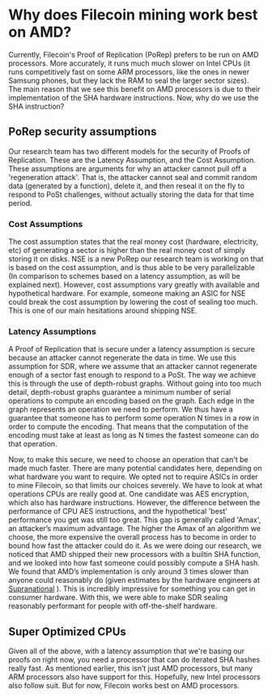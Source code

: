 # Why does Filecoin mining work best on AMD?
Currently, Filecoin's Proof of Replication (PoRep) prefers to be run on AMD
processors.  More accurately, it runs much much slower on Intel CPUs (it runs
competitively fast on some ARM processors, like the ones in newer Samsung
phones, but they lack the RAM to seal the larger sector sizes). The main reason
that we see this benefit on AMD processors is due to their implementation of
the SHA hardware instructions. Now, why do we use the SHA instruction?

## PoRep security assumptions
Our research team has two different models for the security of Proofs of
Replication. These are the Latency Assumption, and the Cost Assumption. These
assumptions are arguments for why an attacker cannot pull off a 'regeneration
attack'. That is, the attacker cannot seal and commit random data (generated by
a function), delete it, and then reseal it on the fly to respond to PoSt
challenges, without actually storing the data for that time period. 

### Cost Assumptions
The cost assumption states that the real money cost (hardware, electricity,
etc) of generating a sector is higher than the real money cost of simply
storing it on disks. NSE is a new PoRep our research team is working on that is
based on the cost assumption, and is thus able to be very parallelizable (In
comparison to schemes based on a latency assumption, as will be explained
next). However, cost assumptions vary greatly with available and hypothetical
hardware. For example, someone making an ASIC for NSE could break the cost
assumption by lowering the cost of sealing too much. This is one of our main
hesitations around shipping NSE.

### Latency Assumptions
A Proof of Replication that is secure under a latency assumption is secure
because an attacker cannot regenerate the data in time. We use this assumption
for SDR, where we assume that an attacker cannot regenerate enough of a sector
fast enough to respond to a PoSt. The way we achieve this is through the use
of depth-robust graphs. Without going into too much detail, depth-robust
graphs guarantee a minimum number of serial operations to compute an encoding
based on the graph. Each edge in the graph represents an operation we need to
perform. We thus have a guarantee that someone has to perform some operation
N times in a row in order to compute the encoding. That means that the
computation of the encoding must take at least as long as N times the fastest
someone can do that operation.

Now, to make this secure, we need to choose an operation that can't be made
much faster. There are many potential candidates here, depending on what
hardware you want to require. We opted not to require ASICs in order to mine
Filecoin, so that limits our choices severely. We have to look at what
operations CPUs are really good at. One candidate was AES encryption, which
also has hardware instructions. However, the difference between the performance
of CPU AES instructions, and the hypothetical 'best' performance you get was
still too great. This gap is generally called 'Amax', an attacker’s maximum
advantage. The higher the Amax of an algorithm we choose, the more expensive
the overall process has to become in order to bound how fast the attacker could
do it.
As we were doing our research, we noticed that AMD shipped their new processors
with a builtin SHA function, and we looked into how fast someone could possibly
compute a SHA hash. We found that AMD’s implementation is only around 3 times
slower than anyone could reasonably do (given estimates by the hardware
engineers at [Supranational](https://www.supranational.net/) ). This is
incredibly impressive for something you can get in consumer hardware. With
this, we were able to make SDR sealing reasonably performant for people with
off-the-shelf hardware.

## Super Optimized CPUs

Given all of the above, with a latency assumption that we're basing our proofs
on right now, you need a processor that can do iterated SHA hashes really fast.
As mentioned earlier, this isn’t just AMD processors, but many ARM processors
also have support for this. Hopefully, new Intel processors also follow suit.
But for now, Filecoin works best on AMD processors.



